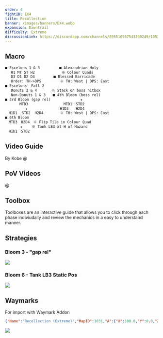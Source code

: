 ```yaml
---
order: 4
fightID: EX4
title: Recollection
banner: /images/banners/EX4.webp
expansion: Dawntrail
difficulty: Extreme
discussionLink: https://discordapp.com/channels/895516967543390249/1353964988712091739
---
```

## Macro

```markdown
■ Escelons 1 & 3　　 　   ■ Alexandrian Holy
　 H1 MT ST H2　　　　 　   ※ Colour Quads
　 D3 D1 D2 D4　　　　  ■ Blessed Barricade
　 Order: TH->DPS　　 　 　※ TH: West | DPS: East
■ Escelons' Fall 2
　 Donuts 2 & 4　　　　※ Stack on boss hitbox
　 Non-Donuts 1 & 3　　■ 4th Bloom (boss rel)
■ 3rd Bloom (gap rel)　　　　　 　　 ★
　　　　MTD3　　　　　　　   　MTD1　STD2
　　　　　 ★　　　　　　　　　H1D3　　H2D4
　H1D1  STD2  H2D4 　     ※ TH: West | DPS: East　
■ 6th Bloom
　MTD3　H2D4　※ Flip Tile in Colour Quad
　　 　 ★　　 ※ Tank LB3 at H of Hazard  
　H1D1　STD2
```
## Video Guide
By Kobe
@[](https://youtu.be/FddjSvl0qLc)

## PoV Videos
@[](https://youtu.be/MXhK0HVNx4Q)

## Toolbox
Toolboxes are an interactive guide that allows you to click through each phase indiviudally and review the mechanics in a easy to understand manner.

<Action title='Escelons Fall 1, 2 & 3 + Adds' color='red' href='https://raidplan.io/plan/ugjdhCGVDnSR2Kpd' />

<Action title='3rd, 4th, 5th & 6th Blooms' color='red' href='https://raidplan.io/plan/uvHr-kEGVW0ACUYX' />

## Strategies

### Bloom 3 - "gap rel"
![](/images/ex4-1.webp)

### Bloom 6 - Tank LB3 Static Pos
![](/images/ex4-2.webp)

## Waymarks

For import with Waymark Addon

```json
{"Name":"Recollection (Extreme)","MapID":1031,"A":{"X":100.0,"Y":0.0,"Z":85.5,"ID":0,"Active":true},"B":{"X":114.6,"Y":0.0,"Z":100.0,"ID":1,"Active":true},"C":{"X":100.0,"Y":0.0,"Z":114.5,"ID":2,"Active":true},"D":{"X":85.5,"Y":0.0,"Z":100.0,"ID":3,"Active":true},"One":{"X":90.0,"Y":0.0,"Z":90.0,"ID":4,"Active":true},"Two":{"X":110.0,"Y":0.0,"Z":90.0,"ID":5,"Active":true},"Three":{"X":110.0,"Y":0.0,"Z":110.0,"ID":6,"Active":true},"Four":{"X":90.0,"Y":0.0,"Z":110.0,"ID":7,"Active":true}}
```

![](/images/ex4-3.webp)